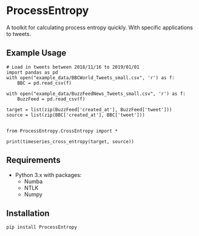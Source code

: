 # ProcessEntropy

A toolkit for calculating process entropy quickly. With specific applications to tweets.


## Example Usage

```
# Load in tweets between 2018/11/16 to 2019/01/01
import pandas as pd
with open("example_data/BBCWorld_Tweets_small.csv", 'r') as f:
    BBC = pd.read_csv(f)
    
with open("example_data/BuzzFeedNews_Tweets_small.csv", 'r') as f:
    BuzzFeed = pd.read_csv(f)

target = list(zip(BuzzFeed['created_at'], BuzzFeed['tweet']))
source = list(zip(BBC['created_at'], BBC['tweet']))


from ProcessEntropy.CrossEntropy import *

print(timeseries_cross_entropy(target, source))

```

## Requirements

- Python 3.x with packages:
	- Numba
	- NTLK
	- Numpy


## Installation

```
pip install ProcessEntropy
```